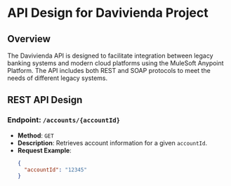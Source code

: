 # API Design for Davivienda Project

## Overview
The Davivienda API is designed to facilitate integration between legacy banking systems and modern cloud platforms using the MuleSoft Anypoint Platform. The API includes both REST and SOAP protocols to meet the needs of different legacy systems.

## REST API Design

### Endpoint: `/accounts/{accountId}`
- **Method**: `GET`
- **Description**: Retrieves account information for a given `accountId`.
- **Request Example**:
  ```json
  {
    "accountId": "12345"
  }

